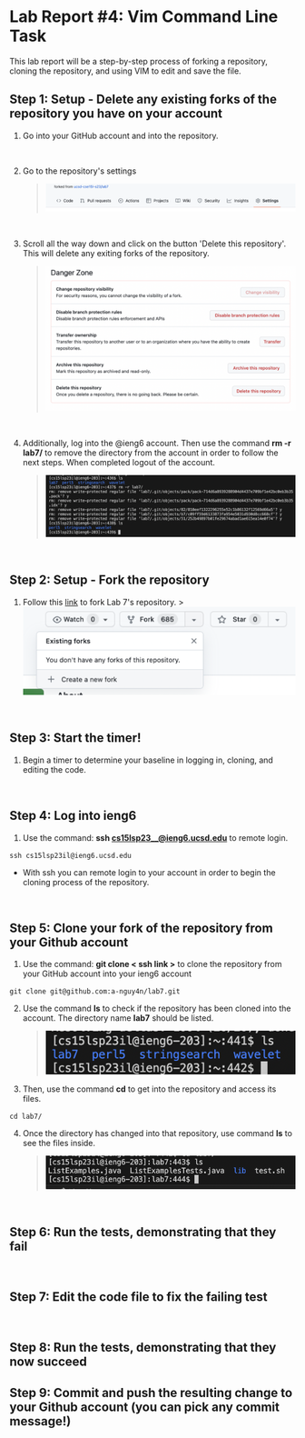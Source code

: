 # Lab Report #4: Vim Command Line Task 
This lab report will be a step-by-step process of forking a repository, cloning the repository, 
and using VIM to edit and save the file. 

## Step 1: Setup - Delete any existing forks of the repository you have on your account
  
  1) Go into your GitHub account and into the repository.
  <br>
   
   
  2) Go to the repository's settings 
     > ![Image](GitSettings.png)
  <br>
  
  
  3) Scroll all the way down and click on the button 'Delete this repository'. 
     This will delete any exiting forks of the repository. 
     > ![Image](DeleteRepos..png)
  <br>
  
  
  4) Additionally, log into the @ieng6 account. Then use the command **rm -r lab7/** to remove the directory
     from the account in order to follow the next steps. When completed logout of the account.  
     > ![Image](RemoveLab7.png)
<br>


## Step 2: Setup - Fork the repository

  1) Follow this [link](https://github.com/ucsd-cse15l-s23/lab7) to fork Lab 7's repository. 
    > ![Image](Forking7.png)
<br>


## Step 3: Start the timer!

  1) Begin a timer to determine your baseline in logging in, cloning, and editing the code. 
<br>


## Step 4: Log into ieng6

  1) Use the command: **ssh cs15lsp23__@ieng6.ucsd.edu** to remote login. 
  ```
  ssh cs15lsp23il@ieng6.ucsd.edu
  ```
  
  - With ssh you can remote login to your account in order to begin the cloning process of the repository.
    

<br>


## Step 5: Clone your fork of the repository from your Github account
1) Use the command: **git clone < ssh link >** to clone the repository from your GitHub account into your ieng6 account
  ```
  git clone git@github.com:a-nguy4n/lab7.git
  ```
2) Use the command **ls** to check if the repository has been cloned into the account. The directory name **lab7** should be listed. 
   > ![Image](Lab7Check.png)



3) Then, use the command **cd** to get into the repository and access its files. 
  ```
  cd lab7/
  ```

4) Once the directory has changed into that repository, use command **ls** to see the files inside. 
   > ![Image](Lab7LS.png)


<br>


## Step 6: Run the tests, demonstrating that they fail

<br>


## Step 7: Edit the code file to fix the failing test

<br>


## Step 8: Run the tests, demonstrating that they now succeed


## Step 9: Commit and push the resulting change to your Github account (you can pick any commit message!)
